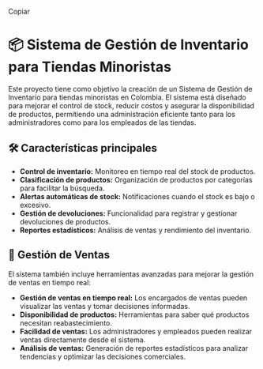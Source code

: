 Copiar
# 📦 Sistema de Gestión de Inventario para Tiendas Minoristas

Este proyecto tiene como objetivo la creación de un Sistema de Gestión de Inventario para tiendas minoristas en Colombia. El sistema está diseñado para mejorar el control de stock, reducir costos y asegurar la disponibilidad de productos, permitiendo una administración eficiente tanto para los administradores como para los empleados de las tiendas.

## 🛠️ Características principales

- **Control de inventario:** Monitoreo en tiempo real del stock de productos.
- **Clasificación de productos:** Organización de productos por categorías para facilitar la búsqueda.
- **Alertas automáticas de stock:** Notificaciones cuando el stock es bajo o excesivo.
- **Gestión de devoluciones:** Funcionalidad para registrar y gestionar devoluciones de productos.
- **Reportes estadísticos:** Análisis de ventas y rendimiento del inventario.

## 💼 Gestión de Ventas

El sistema también incluye herramientas avanzadas para mejorar la gestión de ventas en tiempo real:

- **Gestión de ventas en tiempo real:** Los encargados de ventas pueden visualizar las ventas y tomar decisiones informadas.
- **Disponibilidad de productos:** Herramientas para saber qué productos necesitan reabastecimiento.
- **Facilidad de ventas:** Los administradores y empleados pueden realizar ventas directamente desde el sistema.
- **Análisis de ventas:** Generación de reportes estadísticos para analizar tendencias y optimizar las decisiones comerciales.
